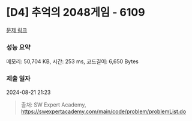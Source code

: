# [D4] 추억의 2048게임 - 6109 

[문제 링크](https://swexpertacademy.com/main/code/problem/problemDetail.do?contestProbId=AWbrg9uabZsDFAWQ) 

### 성능 요약

메모리: 50,704 KB, 시간: 253 ms, 코드길이: 6,650 Bytes

### 제출 일자

2024-08-21 21:23



> 출처: SW Expert Academy, https://swexpertacademy.com/main/code/problem/problemList.do